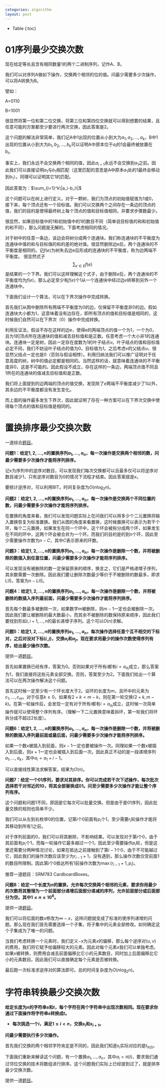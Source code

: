 ```yaml
---
categories: algorithm
layout: post
---
```


- Table
{:toc}

# 01序列最少交换次数

现在给定等长且含有相同数量1的两个二进制序列，记作A、B。

我们可以对序列A做如下操作，交换两个相邻的位的值。问最少需要多少次操作，可以将A转换为B。

譬如：

A=0110

B=1001

很显然将第一位和第二位交换，将第三位和第四位交换就可以得到想要的结果，且任意可能的方案都至少要进行两次交换，因此答案是2。

这个问题的解法非常简单，我们记A中1出现的位置从小到大为$a_1,a_2,\ldots,a_k$，B中1出现的位置从小到大为$b_1,b_2,\ldots,b_k$可以证明A中原本位于$a_i$的1会最终被放置在$b_i$。

事实上，我们永远不会交换两个相同的值，因此$a_{i+1}$永远不会交换到$a_1$之前。因此我们可以直接证明$a_1$与$b_1$相匹配（这里匹配的意思是A中原本$a_1$处的1最终会移动到$b_1$）。同理可以证明其它1的匹配。

因此答案为：$\sum_{i=1}^k\|a_i-b_i\|$


这个问题可以在树上进行定义。对于一颗树，我们为顶点的初始值赋值为1或0，接下来，每个顶点还有一个目标值。我们可以交换两个之间存在一条边的顶点的值，我们的目的是使得最终树上每个顶点的值和目标值相同，并要求步骤数最少。

很显然，如果目标值中的1和初始值中的1的数目不同（简单说目标值的和和初始值的和不同），那么问题是无解的。下面考虑相同的情况。

对于树中的任意一条边，该边会将树分成两个连通块。我们称连通块的不平衡度为连通块中值的和与目标值的和的差的绝对值。很显然删除边e后，两个连通块的不平衡度是相同的。记$f(e)$为树失去边e后形成的连通块的不平衡度，称为边两端不平衡度。
很显然式子
$$
\sum_{e\in E}f(e)
$$
是结果的一个下界。我们可以这样理解这个式子，由于删除$e$后，两个连通块的不平衡度均为$f(e)$，那么必定至少有$f(e)$个1从一个连通块中经过边$e$转移到另外一个连通块中。

下面我们设计一个算法，可以在下界次操作中完成转换。

首先我们从图中删除所有两端不平衡度为0的边，仅保留不平衡度非0的边。假如连通块大小都为1，这意味着没有边存在，即所有顶点的值和目标值是相同的，这时候我们自然可以在下界次（0）操作中完成转换。

利用反证法，假设不存在这样的边e，使得e的两端顶点的值一个为1，一个为0，且为1的顶点所在连通块的值和减去目标值和是正数。任意考虑一个大小非1的连通块。连通块一定是树，因此一定存在度数为1的叶子结点$v$。叶子结点的值和目标值必定不同，我们不妨设叶子结点的值为0，目标值为1。之后考虑$v$的父结点$u$，很显然父结点一定也是0（否则与假设相悖）。利用归纳法我们可以推广证明对于任意高度的树，树中的值必定都是相同的。当然这样的话，就意味着连通块的不平衡度非0，这是不可能的。因此假设不成立，存在这样的一条边，两端顶点值不同且1所在的连通块的值减去目标值和是正数。

我们将上面提到的边两端的顶点的值交换，发现除了$e$两端不平衡度减少了1以外，其余边的不平衡度都没有发生变化。

而上面的操作最多发生下界次，因此就证明了存在一种方案可以在下界次交换中使得每个顶点的值和目标值是相同的。

# 置换排序最少交换次数

一道综合[题目](https://cses.fi/problemset/task/1162)。

**问题1：给定$1,2,\ldots,n$的置换序列$a_1,\ldots,a_n$，每一次操作是交换两个相邻的数，问最少需要多少次操作才能将序列排序。**

记$x$为序列中的逆序对数目，可以发现我们每次交换都可以且最多仅可以将逆序对数目减少1，只有逆序对数目为$0$的情况下流程才结束。因此答案就是$x$。

要统计逆序对，可以利用BIT。时间复杂度为$O(n\log_2n)$。

**问题2：给定$1,2,\ldots,n$的置换序列$a_1,\ldots,a_n$，每一次操作是交换两个不同位置的数，问最少需要多少次操作才能将序列排序。**

在置换的角度来看，我们可以发现问题实际上在问我们可以用多少个二元置换将输入置换恢复为标准置换。我们从图的角度来看置换，这时候置换可以表示为若干个环，每个二元置换，如果发生在同一个环中，这个环会被拆分成两个环，如果发生在不同的环中，这两个环会被合并为一个环。而我们的目的是的到$n$个环，因此至少需要操作次数为$n-C$，其中$C$表示原来的环数。

**问题3：给定$1,2,\ldots,n$的置换序列$a_1,\ldots,a_n$，每一次操作是删除一个数，并将被删除的数插入到任意位置，问最少需要多少次操作才能将序列排序。**

可以发现没有被删除的数一定保留原来的顺序，换言之，它们是严格递增子序列，其余数需要一次删除。因此我们要让删除次数最少等价于不被删除的数最多，即求LIS，答案为$n-LIS$。

**问题4：给定$1,2,\ldots,n$的置换序列$a_1,\ldots,a_n$，每一次操作是删除一个数，并将被删除的数插入序列最前面，问最少需要多少次操作才能将序列排序。**

首先每个数最多被删除一次，如果数字$m$被删除，则$m-1$一定也会被删除一次。因此我们要让被删除的最大数最小，而其余不被删除的数保持原来顺序，因此我们要找到形如$i,i+1,\ldots,n$的最长递增子序列。这个可以$O(n)$求解。

**问题5：给定$1,2,\ldots,n$的置换序列$a_1,\ldots,a_n$，每次操作选择任意个互不相交的下标对，之后对没对下标$(i,j)$，交换$a_i$和$a_j$。现在要求用最少的操作次数使得序列有序，给出最少操作次数。**

提供一道[题目](https://cses.fi/problemset/task/1698)。

首先如果置换已经有序，答案为$0$。否则如果对于所有$i$都有$i=a_{a_i}$成立，那么答案为$1$，我们直接将这些元素全部交换。否则，答案至少为$2$。下面我们给出一个算法可以在两次操作解决这个问题。

首先这时候一定至少有一个环长度大于$2$。设环的长度为$m$，且环中的元素为$c_1,\ldots,c_{m}$。对于任意$k\geq 0$，如果有$2+k\lt m-k$，则在第一轮交换$(2+k,m-k)$。在第一轮操作后，会发现一定有对于所有$i$都有$i=a_{a_i}$成立，这时候一次简单操作就可以使得整个序列有序。（理解一下二元置换意味着拆环，第一轮我们将环拆分成不超过$2$长度）。

**问题6：给定$1,2,\ldots,n$的置换序列$a_1,\ldots,a_n$，每一次操作是删除一个数，并将被删除的数插入序列最前面或最后面，问最少需要多少次操作才能将序列排序。**

如果一个数$x$被插入到前面，则$x-1$一定也要被操作一次。同理如果一个数$x$被插入到后面，则$x+1$一定也会被插入到后面一次。因此真正不动的是一段递增序列$a_1,\ldots,a_k$，其中$a_i=a_1+i-1$。

可以直接线性算法求解答案，结果为$O(n)$。

**问题7：给定一个01序列，要求对其排序。你可以完成若干次下述操作，每次批次选择若干对邻近的$10$，将其全部替换成$01$。问至少需要多少次操作才能让整个序列有序。**

这个问题和问题1不同，原因是它每次可以批量交换。但是由于是01序列，因此批量交换的规则也简单不少。

我们可以从左到右枚举$0$的位置，记第$i$个$0$前面有$p_i$个$1$，至少需要$r_i$轮操作才能将其移动到所有$1$之前。

对于序列前面的$0$，我们可以将其删除，不影响结果。可以发现对于第$i$个$0$，由于其前面有$p_i$个$1$，而每一轮操作它最多越过一个$1$，因此至少需要操作$p_i$轮，但是这里还需要分两种情况讨论，如果在抵达之前接触到了第$i-1$个$0$，由于不可能越过它，因此我们的操作次数应该至少为$r_{i-1}+1$，没有遇到，那么操作次数仅受前面$1$的数目所限制。因此第$i$个$0$抵达所有$1$前操作次数为$\max(r_{i-1}+1,p_i)$。

推荐一道题目：SRM783 CardboardBoxes。

**问题8：给定一个长度为$n$的置换，允许每次交换两个相邻的元素，要求你用最少的次数将其整理为一个前面部分递增后面部分递减的序列，允许前面部分或后面部分为空。其中$1\leq n\leq 10^6$。**

提供一道[题目](https://cses.fi/problemset/task/1747)。

我们可以将后面的数$x$修改为$\infty-x$，这样问题就变成了标准的使序列递增的问题。那么现在我们首先需要选择一个子集，将子集中的元素全部修改。如何确定这个子集成为了唯一的问题。

当我们考虑转换一个元素时，我们定义$-x$为元素$x$的偏移，那么每个逆序对$(u,v)$的费用，我们将它赋予给偏移较大的元素。因此对每个元素$x$我们可以单独考虑。如果$x$被转换，则费用会减去前面偏移比它小的元素数目，同时加上后面偏移比它小的元素数目。因此我们可以直接确定每个元素是否被转换。

最后跑一次标准求逆序对的算法即可。总的时间复杂度为$O(n\log_2n)$。

# 字符串转换最少交换次数

**给定长度为$n$的字符串$s$和$t$，每个字符在两个字符串中出现次数相同。现在要求你通过下面操作将字符串$s$转换成$t$。**

- **每次挑选一个$i$，满足$1\leq i<n$，交换$s_i$和$s_{i+1}$。**

**问最少需要执行多少次操作。**

首先我们交换的两个相邻字符肯定是不同的，因此我们知道$s_i$实际对应的是$t_{\pi(i)}$。

下面我们重新来解读这个问题，有一个置换$a_1,\ldots,a_n$，其中$a_i=\pi(i)$，要求我们通过邻位交换的技术将数组进行排序。这个问题我们实际上已经提到过了，就是排序最少交换次数。

提供一道[题目](https://codeforces.com/contest/790/problem/C)。
